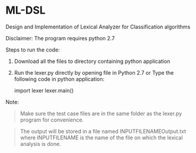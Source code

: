 ML-DSL
======

Design and Implementation of Lexical Analyzer for Classification algorithms 

Disclaimer: The program requires python 2.7

Steps to run the code:

1. Download all the files to directory containing python application

2. Run the lexer.py directly by opening file in Python 2.7
   or 
   Type the following code in python application:

      import lexer
      lexer.main()

Note:
> Make sure the test case files are in the same folder as the lexer.py program for convenience.

> The output will be stored in a file named INPUTFILENAMEOutput.txt where INPUTFILENAME is the name of the file on which the lexical analysis is done.
